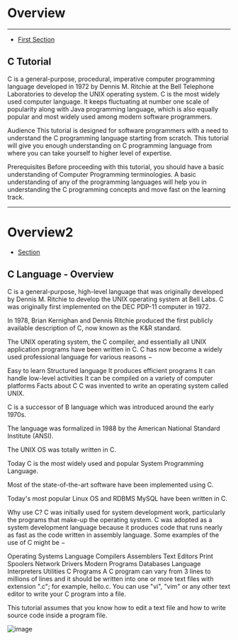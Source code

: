 # Overview

---

- [First Section](#section-1)

<a name="section-1"></a>
## C Tutorial

C is a general-purpose, procedural, imperative computer programming language developed in 1972 by Dennis M. Ritchie at the Bell Telephone Laboratories to develop the UNIX operating system. C is the most widely used computer language. It keeps fluctuating at number one scale of popularity along with Java programming language, which is also equally popular and most widely used among modern software programmers.

Audience
This tutorial is designed for software programmers with a need to understand the C programming language starting from scratch. This tutorial will give you enough understanding on C programming language from where you can take yourself to higher level of expertise.

Prerequisites
Before proceeding with this tutorial, you should have a basic understanding of Computer Programming terminologies. A basic understanding of any of the programming languages will help you in understanding the C programming concepts and move fast on the learning track.

---
# Overview2

- [Section](#section-2)
<a name="section-2"></a>

## C Language - Overview

C is a general-purpose, high-level language that was originally developed by Dennis M. Ritchie to develop the UNIX operating system at Bell Labs. C was originally first implemented on the DEC PDP-11 computer in 1972.

In 1978, Brian Kernighan and Dennis Ritchie produced the first publicly available description of C, now known as the K&R standard.

The UNIX operating system, the C compiler, and essentially all UNIX application programs have been written in C. C has now become a widely used professional language for various reasons −

Easy to learn
Structured language
It produces efficient programs
It can handle low-level activities
It can be compiled on a variety of computer platforms
Facts about C
C was invented to write an operating system called UNIX.

C is a successor of B language which was introduced around the early 1970s.

The language was formalized in 1988 by the American National Standard Institute (ANSI).

The UNIX OS was totally written in C.

Today C is the most widely used and popular System Programming Language.

Most of the state-of-the-art software have been implemented using C.

Today's most popular Linux OS and RDBMS MySQL have been written in C.

Why use C?
C was initially used for system development work, particularly the programs that make-up the operating system. C was adopted as a system development language because it produces code that runs nearly as fast as the code written in assembly language. Some examples of the use of C might be −

Operating Systems
Language Compilers
Assemblers
Text Editors
Print Spoolers
Network Drivers
Modern Programs
Databases
Language Interpreters
Utilities
C Programs
A C program can vary from 3 lines to millions of lines and it should be written into one or more text files with extension ".c"; for example, hello.c. You can use "vi", "vim" or any other text editor to write your C program into a file.

This tutorial assumes that you know how to edit a text file and how to write source code inside a program file.


![image](https://i.kinja-img.com/gawker-media/image/upload/s--QmqXkVxi--/c_scale,f_auto,fl_progressive,q_80,w_800/lgaix6s8kkfhwocvxvcc.jpg)
